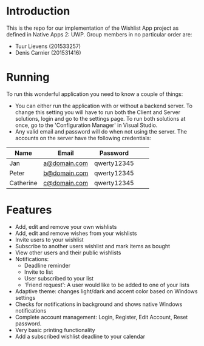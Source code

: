 # Introduction
This is the repo for our implementation of the Wishlist App project as defined in Native Apps 2: UWP. Group members in no particular order are:
* Tuur Lievens (201533257)
* Denis Carnier (201531416)

# Running
To run this wonderful application you need to know a couple of things:
- You can either run the application with or without a backend server. To change this setting you will have to run both the Client and Server solutions, login and go to the settings page. To run both solutions at once, go to the 'Configuration Manager' in Visual Studio.
- Any valid email and password will do when not using the server. The accounts on the server have the following credentials:

| Name      | Email        | Password    |   |   |
|-----------|--------------|-------------|---|---|
| Jan       | a@domain.com | qwerty12345 |   |   |
| Peter     | b@domain.com | qwerty12345 |   |   |
| Catherine | c@domain.com | qwerty12345 |   |   |

# Features

- Add, edit and remove your own wishlists
- Add, edit and remove wishes from your wishlists
- Invite users to your wishlist
- Subscribe to another users wishlist and mark items as bought
- View other users and their public wishlists
- Notifications:
    - Deadline reminder
    - Invite to list
    - User subscribed to your list
    - 'Friend request': A user would like to be added to one of your lists    
- Adaptive theme: changes light/dark and accent color based on Windows settings
- Checks for notifications in background and shows native Windows notifications
- Complete account management: Login, Register, Edit Account, Reset password.
- Very basic printing functionality
- Add a subscribed wishlist deadline to your calendar
